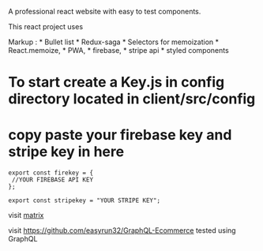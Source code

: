 A professional react website with easy to test components. 

This react project uses

Markup : * Bullet list
         * Redux-saga
         * Selectors for memoization
         * React.memoize,
         * PWA,
         * firebase,
         * stripe api
         * styled components





# To start create a Key.js in config directory located in client/src/config

# copy paste your firebase key and stripe key in here

```
export const firekey = {
 //YOUR FIREBASE API KEY
};

export const stripekey = "YOUR STRIPE KEY";
```
visit [matrix](https://matrixx-live.herokuapp.com/)

visit https://github.com/easyrun32/GraphQL-Ecommerce 
tested using GraphQL





